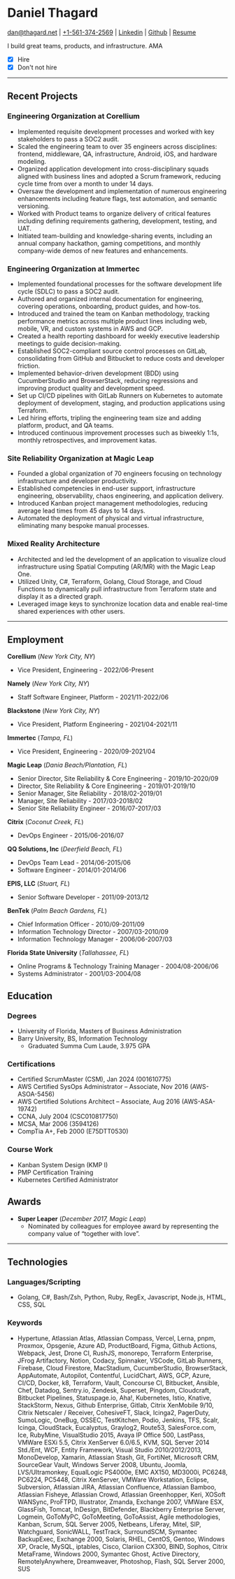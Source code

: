 # Daniel Thagard

[dan@thagard.net](mailto:dan@thagard.net) | [+1-561-374-2569](tel:+15613742569) | [Linkedin](https://www.linkedin.com/in/danthagard/) | [Github](https://github.com/dthagard) | [Resume](https://github.com/dthagard/resume)

I build great teams, products, and infrastructure. AMA

- [X] Hire
- [X] Don't not hire

---

## Recent Projects

### Engineering Organization at Corellium

- Implemented requisite development processes and worked with key stakeholders to pass a SOC2 audit.
- Scaled the engineering team to over 35 engineers across disciplines: frontend, middleware, QA, infrastructure, Android, iOS, and hardware modeling.
- Organized application development into cross-disciplinary squads aligned with business lines and adopted a Scrum framework, reducing cycle time from over a month to under 14 days.
- Oversaw the development and implementation of numerous engineering enhancements including feature flags, test automation, and semantic versioning.
- Worked with Product teams to organize delivery of critical features including defining requirements gathering, development, testing, and UAT.
- Initiated team-building and knowledge-sharing events, including an annual company hackathon, gaming competitions, and monthly company-wide demos of new features and enhancements.

### Engineering Organization at Immertec

- Implemented foundational processes for the software development life cycle (SDLC) to pass a SOC2 audit.
- Authored and organized internal documentation for engineering, covering operations, onboarding, product guides, and how-tos.
- Introduced and trained the team on Kanban methodology, tracking performance metrics across multiple product lines including web, mobile, VR, and custom systems in AWS and GCP.
- Created a health reporting dashboard for weekly executive leadership meetings to guide decision-making.
- Established SOC2-compliant source control processes on GitLab, consolidating from GitHub and Bitbucket to reduce costs and developer friction.
- Implemented behavior-driven development (BDD) using CucumberStudio and BrowserStack, reducing regressions and improving product quality and development speed.
- Set up CI/CD pipelines with GitLab Runners on Kubernetes to automate deployment of development, staging, and production applications using Terraform.
- Led hiring efforts, tripling the engineering team size and adding platform, product, and QA teams.
- Introduced continuous improvement processes such as biweekly 1:1s, monthly retrospectives, and improvement katas.

### Site Reliability Organization at Magic Leap

- Founded a global organization of 70 engineers focusing on technology infrastructure and developer productivity.
- Established competencies in end-user support, infrastructure engineering, observability, chaos engineering, and application delivery.
- Introduced Kanban project management methodologies, reducing average lead times from 45 days to 14 days.
- Automated the deployment of physical and virtual infrastructure, eliminating many bespoke manual processes.

### Mixed Reality Architecture

- Architected and led the development of an application to visualize cloud infrastructure using Spatial Computing (AR/MR) with the Magic Leap One.
- Utilized Unity, C#, Terraform, Golang, Cloud Storage, and Cloud Functions to dynamically pull infrastructure from Terraform state and display it as a directed graph.
- Leveraged image keys to synchronize location data and enable real-time shared experiences with other users.

---

## Employment

**Corellium** (_New York City, NY_)

- Vice President, Engineering - 2022/06-Present

**Namely** (_New York City, NY_)

- Staff Software Engineer, Platform - 2021/11-2022/06

**Blackstone** (_New York City, NY_)

- Vice President, Platform Engineering - 2021/04-2021/11

**Immertec** (_Tampa, FL_)

- Vice President, Engineering - 2020/09-2021/04

**Magic Leap** (_Dania Beach/Plantation, FL_)

- Senior Director, Site Reliability & Core Engineering - 2019/10-2020/09
- Director, Site Reliability & Core Engineering - 2019/01-2019/10
- Senior Manager, Site Reliability - 2018/02-2019/01
- Manager, Site Reliability - 2017/03-2018/02
- Senior Site Reliability Engineer - 2016/07-2017/03

**Citrix** (_Coconut Creek, FL_)

- DevOps Engineer - 2015/06-2016/07

**QQ Solutions, Inc** (_Deerfield Beach, FL_)

- DevOps Team Lead - 2014/06-2015/06
- Software Engineer - 2014/01-2014/06

**EPIS, LLC** (_Stuart, FL_)

- Senior Software Developer - 2011/09-2013/12

**BenTek** (_Palm Beach Gardens, FL_)

- Chief Information Officer - 2010/09-2011/09
- Information Technology Director - 2007/03-2010/09
- Information Technology Manager - 2006/06-2007/03

**Florida State University** (_Tallahassee, FL_)

- Online Programs & Technology Training Manager - 2004/08-2006/06
- Systems Administrator - 2001/03-2004/08

## Education

### Degrees

- University of Florida, Masters of Business Administration
- Barry University, BS, Information Technology
  - Graduated Summa Cum Laude, 3.975 GPA

### Certifications

- Certified ScrumMaster (CSM), Jan 2024 (001610775)
- AWS Certified SysOps Administrator – Associate, Nov 2016 (AWS-ASOA-5456)
- AWS Certified Solutions Architect – Associate, Aug 2016 (AWS-ASA-19742)
- CCNA, July 2004 (CSC010817750)
- MCSA, Mar 2006 (3594126)
- CompTia A+, Feb 2000 (E75DTT0530)

### Course Work

- Kanban System Design (KMP I)
- PMP Certification Training
- Kubernetes Certified Administrator

## Awards

- **Super Leaper** (_December 2017, Magic Leap_)
  - Nominated by colleagues for employee award by representing the company value of “together with love”.

---

## Technologies

### Languages/Scripting

- Golang, C#, Bash/Zsh, Python, Ruby, RegEx, Javascript, Node.js, HTML, CSS, SQL

### Keywords

- Hypertune, Atlassian Atlas, Atlassian Compass, Vercel, Lerna, pnpm, Proxmox, Opsgenie, Azure AD, ProductBoard, Figma, Github Actions, Webpack, Jest, Drone CI, RushJS, monorepo, Terraform Enterprise, JFrog Artifactory, Notion, Codacy, Spinnaker, VSCode, GitLab Runners, Firebase, Cloud Firestore, MacStadium, CucumberStudio, BrowserStack, AppAutomate, Autopilot, Contentful, LucidChart, AWS, GCP, Azure, CI/CD, Docker, k8, Terraform, Vault, Concourse CI, Bitbucket, Ansible, Chef, Datadog, Sentry.io, Zendesk, Superset, Pingdom, Cloudcraft, Bitbucket Pipelines, Statuspage.io, Aha!, Kubernetes, Istio, Knative, StackStorm, Nexus, Github Enterprise, Gitlab, Citrix XenMobile 9/10, Citrix Netscaler / Receiver, CohesiveFT, Slack, Icinga2, PagerDuty, SumoLogic, OneBug, OSSEC, TestKitchen, Podio, Jenkins, TFS, Scalr, Icinga, CloudStack, Eucalyptus, Graylog2, Route53, SalesForce.com, Ice, RubyMine, VisualStudio 2015, Avaya IP Office 500, LastPass, VMWare ESXi 5.5, Citrix XenServer 6.0/6.5, KVM, SQL Server 2014 Std./Ent, WCF, Entity Framework, Visual Studio 2010/2012/2013, MonoDevelop, Xamarin, Atlassian Stash, Git, FortiNet, Microsoft CRM, SourceGear Vault, Windows Server 2008, Ubuntu, Joomla, LVS/Ultramonkey, EqualLogic PS4000e, EMC AX150, MD3000i, PC6248, PC6224, PC5448, Citrix XenServer, VMWare Workstation, Eclipse, Subversion, Atlassian JIRA, Atlassian Confluence, Atlassian Bamboo, Atlassian Fisheye, Atlassian Crowd, Atlassian Greenhopper, Keri, XOSoft WANSync, ProFTPD, Illustrator, Zmanda, Exchange 2007, VMWare ESX, GlassFish, Tomcat, InDesign, BitDefender, Blackberry Enterprise Server, Logmein, GoToMyPC, GoToMeeting, GoToAssist, Agile methodologies, Kanban, Scrum, SQL Server 2005, Netbeans, Liferay, Mitel, SIP, Watchguard, SonicWALL, TestTrack, SurroundSCM, Symantec BackupExec, Exchange 2000, Solaris, RHEL, CentOS, Gentoo, Windows XP, Oracle, MySQL, iptables, Cisco, Clariion CX300, BIND, Sophos, Citrix MetaFrame, Windows 2000, Symantec Ghost, Active Directory, RemotelyAnywhere, Dreamweaver, Photoshop, Flash, SQL Server 2000, SUS

